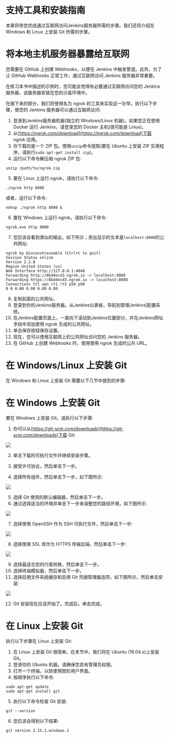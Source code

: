 # 支持工具和安装指南

本章将带您完成通过互联网访问Jenkins服务器所需的步骤。我们还将介绍在 Windows 和 Linux 上安装 Git 所需的步骤。

# 将本地主机服务器暴露给互联网

您需要在 GitHub 上创建 Webhooks，以便在 Jenkins 中触发管道。此外，为了让 GitHub Webhooks 正常工作，通过互联网访问 Jenkins 服务器非常重要。

在练习本书中描述的示例时，您可能会觉得有必要通过互联网访问您的 Jenkins 服务器，该服务器安装在您的沙盒环境中。

在接下来的部分，我们将使用名为 ngrok 的工具来实现这一壮举。执行以下步骤，使您的 Jenkins 服务器可以通过互联网访问:

1.  登录到Jenkins服务器机器(独立的 Windows/Linux 机器)。如果您正在使用 Docker 运行 Jenkins，请登录您的 Docker 主机(很可能是 Linux)。
2.  从[https://ngrok.com/download](https://ngrok.com/download)下载 ngrok 应用。
3.  你下载的是一个 ZIP 包。使用`unzip`命令提取(要在 Ubuntu 上安装 ZIP 实用程序，请执行`sudo apt-get install zip`)。
4.  运行以下命令解压缩 ngrok ZIP 包:

```
unzip /path/to/ngrok.zip 
```

5.  要在 Linux 上运行 ngrok，请执行以下命令:

```
./ngrok http 8080
```

或者，运行以下命令:

```
nohup ./ngrok http 8080 & 
```

6.  要在 Windows 上运行 ngrok，请执行以下命令:

```
ngrok.exe http 8080 
```

7.  您应该会看到类似的输出，如下所示；突出显示的文本是`localhost:8080`的公共网址:

```
ngrok by @inconshreveable (Ctrl+C to quit)
Session Status online
Version 2.2.8
Region United States (us)
Web Interface http://127.0.0.1:4040
Forwarding http://8bd4ecd3.ngrok.io -> localhost:8080
Forwarding https://8bd4ecd3.ngrok.io -> localhost:8080
Connections ttl opn rt1 rt5 p50 p90
0 0 0.00 0.00 0.00 0.00
```

8.  复制前面的公共网址。
9.  登录到你的Jenkins服务器。从Jenkins仪表板，导航到管理Jenkins|配置系统。
10.  在Jenkins配置页面上，一直向下滚动到Jenkins位置部分，并在Jenkins网址字段中添加使用 ngrok 生成的公共网址。
11.  单击保存按钮保存设置。
12.  现在，您可以使用互联网上的公共网址访问您的 Jenkins 服务器。
13.  在 GitHub 上创建 Webhooks 时，使用使用 ngrok 生成的公共 URL。

# 在 Windows/Linux 上安装 Git

在 Windows 和 Linux 上安装 Git 需要以下几节中提到的步骤:

# 在 Windows 上安装 Git

要在 Windows 上安装 Git，请执行以下步骤:

1.  你可以从[https://git-scm.com/downloads](https://git-scm.com/downloads)下载 Git:

![](img/543e7ac9-a837-45f2-82aa-1033ba4c90f3.png)

2.  单击下载的可执行文件并继续安装步骤。
3.  接受许可协议，然后单击下一步。

4.  选择所有组件，然后单击下一步，如下图所示:

![](img/70a2cfcc-7a3c-4f85-b438-19758ffc344a.png)

5.  选择 Git 使用的默认编辑器，然后单击下一步。
6.  通过选择适当的环境并单击下一步来调整您的路径环境，如下图所示:

![](img/7e00da7d-1594-45c3-a4c8-b5dcc47d36db.png)

7.  选择使用 OpenSSH 作为 SSH 可执行文件，然后单击下一步:

![](img/a91a9b4f-ab79-4d6e-8dcf-6753a1aa2abf.png)

8.  选择使用 SSL 库作为 HTTPS 传输后端，然后单击下一步:

![](img/b2feda19-1af0-4cd0-914a-e946f6530d95.png)

9.  选择最适合您的行尾转换，然后单击下一步。
10.  选择终端模拟器，然后单击下一步。
11.  选择启用文件系统缓存和启用 Git 凭据管理器选项，如下图所示，然后单击安装:

![](img/7893ad9f-9cf8-46ab-9c90-627ab0fe920f.png)

12.  Git 安装现在应该开始了。完成后，单击完成。

# 在 Linux 上安装 Git

执行以下步骤在 Linux 上安装 Git:

1.  在 Linux 上安装 Git 很简单。在本节中，我们将在 Ubuntu (16.04.x)上安装 Git。
2.  登录你的 Ubuntu 机器。请确保您具有管理员权限。
3.  打开一个终端，以防使用图形用户界面。
4.  按顺序执行以下命令:

```
sudo apt-get update 
sudo apt-get install git
```

5.  执行以下命令检查 Git 安装:

```
git --version
```

6.  您应该会得到以下结果:

```
git version 2.15.1.windows.2
```